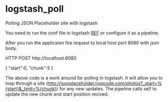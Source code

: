 # logstash_poll
Polling JSON Placeholder site with logstash

You need to run the conf file in logstash [REF](https://www.elastic.co/guide/en/logstash/current/configuration.html)  or configure it as a pipeline.

After you run the applicaion fire request to local host port 8080 with json body.

HTTP POST http://localhost:8080

{
    "start":0,
    "chunk":5
}


The above code is a work around for polling in logstash. It will allow you to loop through a site (http://jsonplaceholder.typicode.com/photos?_start=%{start}&_limit=%{chunk}) for any new updates. The pipeline calls self to update the new chunk and start position recived.
